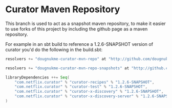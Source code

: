 # Curator Maven Repository

This branch is used to act as a snapshot maven repository, to make it easier to use forks of this project by including the github page as a maven repository.

For example in an sbt build to reference a 1.2.6-SNAPSHOT version of curator you'd do the following in the build.sbt:

```scala
resolvers += "dougnukme-curator-mvn-repo" at "http://github.com/dougnukem/curator/raw/maven/releases"

resolvers += "dougnukme-curator-mvn-repo-snapshots" at "http://github.com/dougnukem/curator/raw/maven/snapshots"

libraryDependencies ++= Seq(
	"com.netflix.curator" % "curator-recipes" % "1.2.6-SNAPSHOT",
	"com.netflix.curator" % "curator-test" % "1.2.6-SNAPSHOT",
    "com.netflix.curator" % "curator-x-discovery" % "1.2.6-SNAPSHOT",
    "com.netflix.curator" % "curator-x-discovery-server" % "1.2.6-SNAPSHOT"
)

```